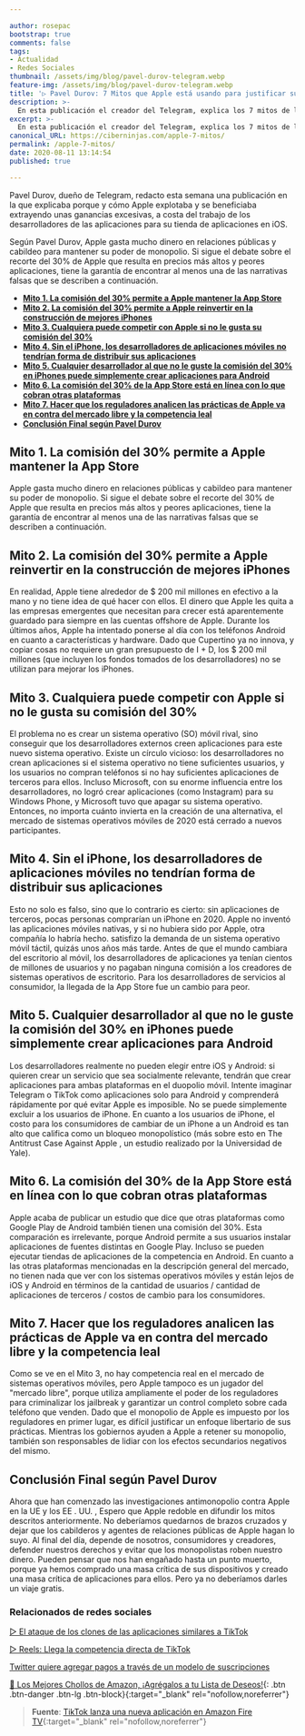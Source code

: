 ```yaml
---

author: rosepac
bootstrap: true
comments: false
tags:
- Actualidad
- Redes Sociales
thumbnail: /assets/img/blog/pavel-durov-telegram.webp
feature-img: /assets/img/blog/pavel-durov-telegram.webp
title: '▷ Pavel Durov: 7 Mitos que Apple está usando para justificar su impuesto del 30% sobre las aplicaciones'
description: >-
  En esta publicación el creador del Telegram, explica los 7 mitos de los que Apple se aprovecha para extraer ganancias explotando a las empresas desarrolladoras de aplicaciones para sus dispositivos móviles.
excerpt: >-
  En esta publicación el creador del Telegram, explica los 7 mitos de los que Apple se aprovecha para extraer ganancias explotando a las empresas desarrolladoras de aplicaciones para sus dispositivos móviles.
canonical_URL: https://ciberninjas.com/apple-7-mitos/
permalink: /apple-7-mitos/
date: 2020-08-11 13:14:54
published: true

---
```


Pavel Durov, dueño de Telegram, redacto esta semana una publicación en la que explicaba porque y cómo Apple explotaba y se beneficiaba extrayendo unas ganancias excesivas, a costa del trabajo de los desarrolladores de las aplicaciones para su tienda de aplicaciones en iOS.

Según Pavel Durov, Apple gasta mucho dinero en relaciones públicas y cabildeo para mantener su poder de monopolio. Si sigue el debate sobre el recorte del 30% de Apple que resulta en precios más altos y peores aplicaciones, tiene la garantía de encontrar al menos una de las narrativas falsas que se describen a continuación.

- [**Mito 1. La comisión del 30% permite a Apple mantener la App Store**](#mito-1-la-comisión-del-30-permite-a-apple-mantener-la-app-store)
- [**Mito 2. La comisión del 30% permite a Apple reinvertir en la construcción de mejores iPhones**](#mito-2-la-comisión-del-30-permite-a-apple-reinvertir-en-la-construcción-de-mejores-iphones)
- [**Mito 3. Cualquiera puede competir con Apple si no le gusta su comisión del 30%**](#mito-3-cualquiera-puede-competir-con-apple-si-no-le-gusta-su-comisión-del-30)
- [**Mito 4. Sin el iPhone, los desarrolladores de aplicaciones móviles no tendrían forma de distribuir sus aplicaciones**](#mito-4-sin-el-iphone-los-desarrolladores-de-aplicaciones-móviles-no-tendrían-forma-de-distribuir-sus-aplicaciones)
- [**Mito 5. Cualquier desarrollador al que no le guste la comisión del 30% en iPhones puede simplemente crear aplicaciones para Android**](#mito-5-cualquier-desarrollador-al-que-no-le-guste-la-comisión-del-30-en-iphones-puede-simplemente-crear-aplicaciones-para-android)
- [**Mito 6. La comisión del 30% de la App Store está en línea con lo que cobran otras plataformas**](#mito-6-la-comisión-del-30-de-la-app-store-está-en-línea-con-lo-que-cobran-otras-plataformas)
- [**Mito 7. Hacer que los reguladores analicen las prácticas de Apple va en contra del mercado libre y la competencia leal**](#mito-7-hacer-que-los-reguladores-analicen-las-prácticas-de-apple-va-en-contra-del-mercado-libre-y-la-competencia-leal)
- [**Conclusión Final según Pavel Durov**](#conclusión-final-según-pavel-durov)

## **Mito 1. La comisión del 30% permite a Apple mantener la App Store**

Apple gasta mucho dinero en relaciones públicas y cabildeo para mantener su poder de monopolio. Si sigue el debate sobre el recorte del 30% de Apple que resulta en precios más altos y peores aplicaciones, tiene la garantía de encontrar al menos una de las narrativas falsas que se describen a continuación.

## **Mito 2. La comisión del 30% permite a Apple reinvertir en la construcción de mejores iPhones**

En realidad, Apple tiene alrededor de $ 200 mil millones en efectivo a la mano y no tiene idea de qué hacer con ellos. El dinero que Apple les quita a las empresas emergentes que necesitan para crecer está aparentemente guardado para siempre en las cuentas offshore de Apple. Durante los últimos años, Apple ha intentado ponerse al día con los teléfonos Android en cuanto a características y hardware. Dado que Cupertino ya no innova, y copiar cosas no requiere un gran presupuesto de I + D, los $ 200 mil millones (que incluyen los fondos tomados de los desarrolladores) no se utilizan para mejorar los iPhones.

## **Mito 3. Cualquiera puede competir con Apple si no le gusta su comisión del 30%**

El problema no es crear un sistema operativo (SO) móvil rival, sino conseguir que los desarrolladores externos creen aplicaciones para este nuevo sistema operativo. Existe un círculo vicioso: los desarrolladores no crean aplicaciones si el sistema operativo no tiene suficientes usuarios, y los usuarios no compran teléfonos si no hay suficientes aplicaciones de terceros para ellos. Incluso Microsoft, con su enorme influencia entre los desarrolladores, no logró crear aplicaciones (como Instagram) para su Windows Phone, y Microsoft tuvo que apagar su sistema operativo. Entonces, no importa cuánto invierta en la creación de una alternativa, el mercado de sistemas operativos móviles de 2020 está cerrado a nuevos participantes.

## **Mito 4. Sin el iPhone, los desarrolladores de aplicaciones móviles no tendrían forma de distribuir sus aplicaciones**

Esto no solo es falso, sino que lo contrario es cierto: sin aplicaciones de terceros, pocas personas comprarían un iPhone en 2020. Apple no inventó las aplicaciones móviles nativas, y si no hubiera sido por Apple, otra compañía lo habría hecho. satisfizo la demanda de un sistema operativo móvil táctil, quizás unos años más tarde. Antes de que el mundo cambiara del escritorio al móvil, los desarrolladores de aplicaciones ya tenían cientos de millones de usuarios y no pagaban ninguna comisión a los creadores de sistemas operativos de escritorio. Para los desarrolladores de servicios al consumidor, la llegada de la App Store fue un cambio para peor.

## **Mito 5. Cualquier desarrollador al que no le guste la comisión del 30% en iPhones puede simplemente crear aplicaciones para Android**

Los desarrolladores realmente no pueden elegir entre iOS y Android: si quieren crear un servicio que sea socialmente relevante, tendrán que crear aplicaciones para ambas plataformas en el duopolio móvil. Intente imaginar Telegram o TikTok como aplicaciones solo para Android y comprenderá rápidamente por qué evitar Apple es imposible. No se puede simplemente excluir a los usuarios de iPhone. En cuanto a los usuarios de iPhone, el costo para los consumidores de cambiar de un iPhone a un Android es tan alto que califica como un bloqueo monopolístico (más sobre esto en The Antitrust Case Against Apple , un estudio realizado por la Universidad de Yale).

## **Mito 6. La comisión del 30% de la App Store está en línea con lo que cobran otras plataformas**

Apple acaba de publicar un estudio que dice que otras plataformas como Google Play de Android también tienen una comisión del 30%. Esta comparación es irrelevante, porque Android permite a sus usuarios instalar aplicaciones de fuentes distintas en Google Play. Incluso se pueden ejecutar tiendas de aplicaciones de la competencia en Android. En cuanto a las otras plataformas mencionadas en la descripción general del mercado, no tienen nada que ver con los sistemas operativos móviles y están lejos de iOS y Android en términos de la cantidad de usuarios / cantidad de aplicaciones de terceros / costos de cambio para los consumidores. 

## **Mito 7. Hacer que los reguladores analicen las prácticas de Apple va en contra del mercado libre y la competencia leal**

Como se ve en el Mito 3, no hay competencia real en el mercado de sistemas operativos móviles, pero Apple tampoco es un jugador del "mercado libre", porque utiliza ampliamente el poder de los reguladores para criminalizar los jailbreak y garantizar un control completo sobre cada teléfono que venden. Dado que el monopolio de Apple es impuesto por los reguladores en primer lugar, es difícil justificar un enfoque libertario de sus prácticas. Mientras los gobiernos ayuden a Apple a retener su monopolio, también son responsables de lidiar con los efectos secundarios negativos del mismo.

## **Conclusión Final según Pavel Durov**

Ahora que han comenzado las investigaciones antimonopolio contra Apple en la UE y los EE . UU. , Espero que Apple redoble en difundir los mitos descritos anteriormente. No deberíamos quedarnos de brazos cruzados y dejar que los cabilderos y agentes de relaciones públicas de Apple hagan lo suyo. Al final del día, depende de nosotros, consumidores y creadores, defender nuestros derechos y evitar que los monopolistas roben nuestro dinero. Pueden pensar que nos han engañado hasta un punto muerto, porque ya hemos comprado una masa crítica de sus dispositivos y creado una masa crítica de aplicaciones para ellos. Pero ya no deberíamos darles un viaje gratis.

### **Relacionados de redes sociales** <!-- omit in toc -->

[▷ El ataque de los clones de las aplicaciones similares a TikTok](https://ciberninjas.com/clones-tiktok/)

[▷ Reels: Llega la competencia directa de TikTok](https://ciberninjas.com/reels-instagram/)

[Twitter quiere agregar pagos a través de un modelo de suscripciones](https://ciberninjas.com/twitter-quiere-agregar-suscripciones/)

[🛒 Los Mejores Chollos de Amazon, ¡Agrégalos a tu Lista de Deseos!](https://www.amazon.es/shop/cibercursos "Los Mejores Chollos de Amazon, Ofertas Flash, Black Monday y Amazon Prime Day"){: .btn .btn-danger .btn-lg .btn-block}{:target="_blank" rel="nofollow,noreferrer"}

> **Fuente**: [TikTok lanza una nueva aplicación en Amazon Fire TV](https://www.theverge.com/2020/8/6/21357300/tiktok-amazon-fire-tv-app-launch-free-tv-mobile){:target="_blank" rel="nofollow,noreferrer"}